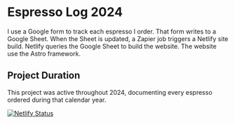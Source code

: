 # Espresso Log 2024

I use a Google form to track each espresso I order. That form writes to a Google Sheet. When the Sheet is updated, a Zapier job triggers a Netlify site build. Netlify queries the Google Sheet to build the website. The website use the Astro framework.

## Project Duration

This project was active throughout 2024, documenting every espresso ordered during that calendar year.

[![Netlify Status](https://api.netlify.com/api/v1/badges/02f151f7-bbbf-4209-abf9-719247f4877c/deploy-status)](https://app.netlify.com/sites/espresso-log/deploys)
